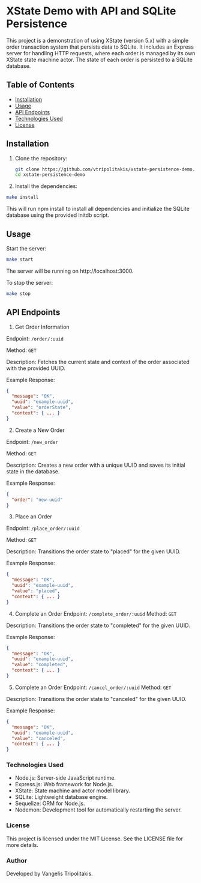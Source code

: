 # XState Demo with API and SQLite Persistence

This project is a demonstration of using XState (version 5.x) with a simple order transaction system that persists data to SQLite. It includes an Express server for handling HTTP requests, where each order is managed by its own XState state machine actor. The state of each order is persisted to a SQLite database.

## Table of Contents

- [Installation](#installation)
- [Usage](#usage)
- [API Endpoints](#api-endpoints)
- [Technologies Used](#technologies-used)
- [License](#license)

## Installation

1. Clone the repository:

   ```bash
   git clone https://github.com/vtripolitakis/xstate-persistence-demo.git
   cd xstate-persistence-demo

2. Install the dependencies:

```bash
make install
```

This will run npm install to install all dependencies and initialize the SQLite database using the provided initdb script.

## Usage
Start the server:

```bash
make start
```
The server will be running on http://localhost:3000.

To stop the server:

```bash
make stop
```

## API Endpoints
1. Get Order Information

Endpoint: `/order/:uuid`

Method: `GET`

Description: Fetches the current state and context of the order associated with the provided UUID.

Example Response:

```json
{
  "message": "OK",
  "uuid": "example-uuid",
  "value": "orderState",
  "context": { ... }
}
```

2. Create a New Order

Endpoint: `/new_order`

Method: `GET`

Description: Creates a new order with a unique UUID and saves its initial state in the database.

Example Response:

```json
{
  "order": "new-uuid"
}
```

3. Place an Order

Endpoint: `/place_order/:uuid`

Method: `GET`

Description: Transitions the order state to "placed" for the given UUID.

Example Response:

```json
{
  "message": "OK",
  "uuid": "example-uuid",
  "value": "placed",
  "context": { ... }
}
```

4. Complete an Order
Endpoint: `/complete_order/:uuid`
Method: `GET`

Description: Transitions the order state to "completed" for the given UUID.

Example Response:

```json
{
  "message": "OK",
  "uuid": "example-uuid",
  "value": "completed",
  "context": { ... }
}
```

5. Complete an Order
Endpoint: `/cancel_order/:uuid`
Method: `GET`

Description: Transitions the order state to "canceled" for the given UUID.

Example Response:

```json
{
  "message": "OK",
  "uuid": "example-uuid",
  "value": "canceled",
  "context": { ... }
}
```

### Technologies Used
- Node.js: Server-side JavaScript runtime.
- Express.js: Web framework for Node.js.
- XState: State machine and actor model library.
- SQLite: Lightweight database engine.
- Sequelize: ORM for Node.js.
- Nodemon: Development tool for automatically restarting the server.

### License
This project is licensed under the MIT License. See the LICENSE file for more details.

### Author
Developed by Vangelis Tripolitakis.